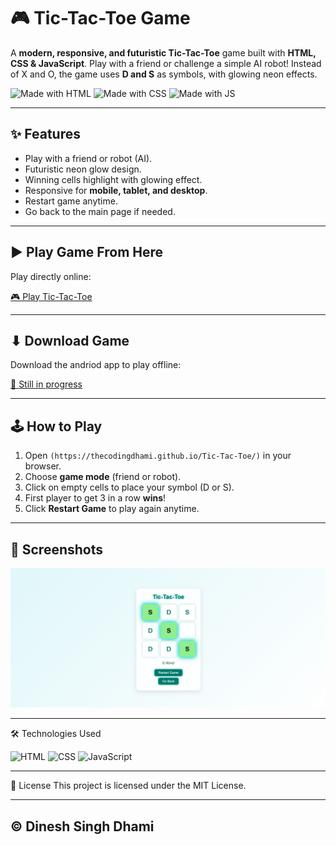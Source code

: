 # 🎮 Tic-Tac-Toe Game

A **modern, responsive, and futuristic Tic-Tac-Toe** game built with **HTML, CSS & JavaScript**. Play with a friend or challenge a simple AI robot! Instead of X and O, the game uses **D and S** as symbols, with glowing neon effects.  

![Made with HTML](https://img.shields.io/badge/HTML5-orange)
![Made with CSS](https://img.shields.io/badge/CSS3-blue)
![Made with JS](https://img.shields.io/badge/JavaScript-yellowgreen)

---

## ✨ Features

- Play with a friend or robot (AI).  
- Futuristic neon glow design.  
- Winning cells highlight with glowing effect.  
- Responsive for **mobile, tablet, and desktop**.  
- Restart game anytime.  
- Go back to the main page if needed.  

---

## ▶ Play Game From Here

Play directly online:

[🎮 Play Tic-Tac-Toe](https://thecodingdhami.github.io/Tic-Tac-Toe/)


---

## ⬇ Download Game

Download the andriod app to play offline:

[💾 Still in progress](https://www.dineshsinghdhami.com.np)



---

## 🕹 How to Play

1. Open `(https://thecodingdhami.github.io/Tic-Tac-Toe/)` in your browser.  
2. Choose **game mode** (friend or robot).  
3. Click on empty cells to place your symbol (D or S).  
4. First player to get 3 in a row **wins**!  
5. Click **Restart Game** to play again anytime.  

---

## 📸 Screenshots

![Tic-Tac-Toe Screenshot](tictactoe.png)

---



🛠 Technologies Used

![HTML](https://img.shields.io/badge/HTML5-orange?logo=html5&logoColor=white)
![CSS](https://img.shields.io/badge/CSS3-blue?logo=css3&logoColor=white)
![JavaScript](https://img.shields.io/badge/JavaScript-yellow?logo=javascript&logoColor=black)


---

📄 License
This project is licensed under the MIT License.

---

## © Dinesh Singh Dhami

